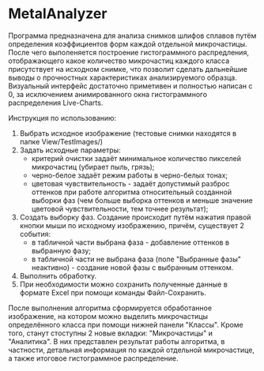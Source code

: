 # MetalAnalyzer

Программа предназначена для анализа снимков шлифов сплавов путём определения коэффициентов форм каждой отдельной микрочастицы. После чего
выполеняется построение гистограммного распредления, отображающего какое количество микрочастиц каждого класса присутствует на исходном
снимке, что позволит сделать дальнейшие выводы о прочностных характеристиках анализируемого образца.
Визуальный интерфейс достаточно приметивен и полностью написан с 0, за исключением анимированного окна гистограммного распределения Live-Charts.

Инструкция по использованию:
1) Выбрать исходное изображение (тестовые снимки находятся в папке View/TestImages/)
2) Задать исходные параметры:
   - критерий очистки задаёт минимальное количество пикселей микрочастиц (убирает пыль, грязь);
   - черно-белое задаёт режим работы в черно-белых тонах;
   - цветовая чувствительность - задаёт допустимый разброс оттенков при работе алгоритма относительный созданной выборки фаз (чем больше 
   выборка оттенков и меньше значение цветовой чувствительности, тем точнее результат);
3) Создать выборку фаз. Создание происходит путём нажатия правой кнопки мыши по исходному изображению, причём, существует 2 события:
   - в табличной части выбрана фаза - добавление оттенков в выбранную фазу;
   - в табличной части не выбрана фаза (поле "Выбранные фазы" неактивно) - создание новой фазы с выбранным оттенком.
4) Выполнить обработку.
5) При необходимости можно сохранить полученные данные в формате Excel при помощи команды Файл-Сохранить.

После выполнения алгоритма сформируется обработанное изображение, на котором можно выделить микрочастицы определённого класса при помощи 
нижней панели "Классы". Кроме того, станут стоступны 2 новые вкладки: "Микрочастицы" и "Аналитика". В них представлен результат 
работы алгоритма, в частности, детальная информация по каждой отдельной микрочастице, а также итоговое гистограммное распределение.
